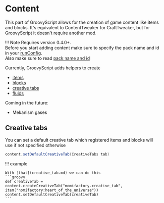 # Content

This part of GroovyScript allows for the creation of game content like items and blocks. It's equivalent to ContentTweaker
for CraftTweaker, but for GroovyScript it doesn't require another mod.

!!! Note
    Requires version 0.4.0+. <br>
    Before you start adding content make sure to specify the pack name and id in
    your [runConfig](../../getting_started.md#run-config). <br>
    Also make sure to read [pack name and id](../../getting_started.md#pack-name-and-id)

Currently, GroovyScript adds helpers to create

- [items](item.md)
- [blocks](block.md)
- [creative tabs](creative_tab.md)
- [fluids](fluid.md)

Coming in the future:

- Mekanism gases

## Creative tabs
You can set a default creative tab which registered items and blocks will use if not specified otherwise
```groovy
content.setDefaultCreativeTab(CreativeTabs tab)
```

!!! example

    With [that](creative_tab.md) we can do this
    ```groovy
    def creativeTab = content.createCreativeTab("nomifactory.creative_tab", item("nomifactory:heart_of_the_universe"))
    content.setDefaultCreativeTab(creativeTab)
    ```
